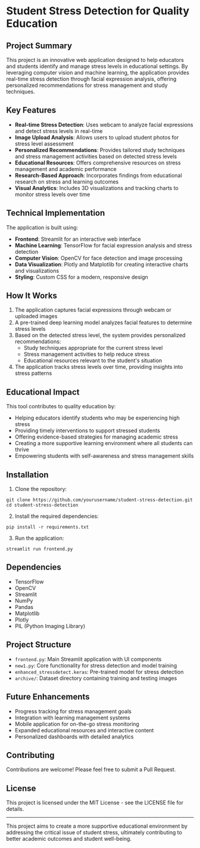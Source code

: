 # Student Stress Detection for Quality Education

## Project Summary

This project is an innovative web application designed to help educators and students identify and manage stress levels in educational settings. By leveraging computer vision and machine learning, the application provides real-time stress detection through facial expression analysis, offering personalized recommendations for stress management and study techniques.

## Key Features

- **Real-time Stress Detection**: Uses webcam to analyze facial expressions and detect stress levels in real-time
- **Image Upload Analysis**: Allows users to upload student photos for stress level assessment
- **Personalized Recommendations**: Provides tailored study techniques and stress management activities based on detected stress levels
- **Educational Resources**: Offers comprehensive resources on stress management and academic performance
- **Research-Based Approach**: Incorporates findings from educational research on stress and learning outcomes
- **Visual Analytics**: Includes 3D visualizations and tracking charts to monitor stress levels over time

## Technical Implementation

The application is built using:
- **Frontend**: Streamlit for an interactive web interface
- **Machine Learning**: TensorFlow for facial expression analysis and stress detection
- **Computer Vision**: OpenCV for face detection and image processing
- **Data Visualization**: Plotly and Matplotlib for creating interactive charts and visualizations
- **Styling**: Custom CSS for a modern, responsive design

## How It Works

1. The application captures facial expressions through webcam or uploaded images
2. A pre-trained deep learning model analyzes facial features to determine stress levels
3. Based on the detected stress level, the system provides personalized recommendations:
   - Study techniques appropriate for the current stress level
   - Stress management activities to help reduce stress
   - Educational resources relevant to the student's situation
4. The application tracks stress levels over time, providing insights into stress patterns

## Educational Impact

This tool contributes to quality education by:
- Helping educators identify students who may be experiencing high stress
- Providing timely interventions to support stressed students
- Offering evidence-based strategies for managing academic stress
- Creating a more supportive learning environment where all students can thrive
- Empowering students with self-awareness and stress management skills

## Installation

1. Clone the repository:
```
git clone https://github.com/yourusername/student-stress-detection.git
cd student-stress-detection
```

2. Install the required dependencies:
```
pip install -r requirements.txt
```

3. Run the application:
```
streamlit run frontend.py
```

## Dependencies

- TensorFlow
- OpenCV
- Streamlit
- NumPy
- Pandas
- Matplotlib
- Plotly
- PIL (Python Imaging Library)

## Project Structure

- `frontend.py`: Main Streamlit application with UI components
- `new1.py`: Core functionality for stress detection and model training
- `enhanced_stressdetect.keras`: Pre-trained model for stress detection
- `archive/`: Dataset directory containing training and testing images

## Future Enhancements

- Progress tracking for stress management goals
- Integration with learning management systems
- Mobile application for on-the-go stress monitoring
- Expanded educational resources and interactive content
- Personalized dashboards with detailed analytics

## Contributing

Contributions are welcome! Please feel free to submit a Pull Request.

## License

This project is licensed under the MIT License - see the LICENSE file for details.

---

This project aims to create a more supportive educational environment by addressing the critical issue of student stress, ultimately contributing to better academic outcomes and student well-being. 